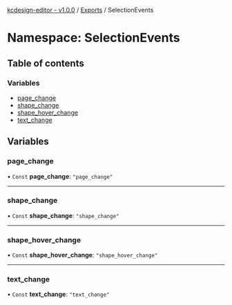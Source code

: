 [kcdesign-editor - v1.0.0](../README.md) / [Exports](../modules.md) / SelectionEvents

# Namespace: SelectionEvents

## Table of contents

### Variables

- [page\_change](SelectionEvents.md#page_change)
- [shape\_change](SelectionEvents.md#shape_change)
- [shape\_hover\_change](SelectionEvents.md#shape_hover_change)
- [text\_change](SelectionEvents.md#text_change)

## Variables

### page\_change

• `Const` **page\_change**: ``"page_change"``

___

### shape\_change

• `Const` **shape\_change**: ``"shape_change"``

___

### shape\_hover\_change

• `Const` **shape\_hover\_change**: ``"shape_hover_change"``

___

### text\_change

• `Const` **text\_change**: ``"text_change"``
